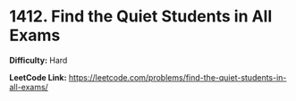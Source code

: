 # 1412. Find the Quiet Students in All Exams

**Difficulty:** Hard

**LeetCode Link:** https://leetcode.com/problems/find-the-quiet-students-in-all-exams/

